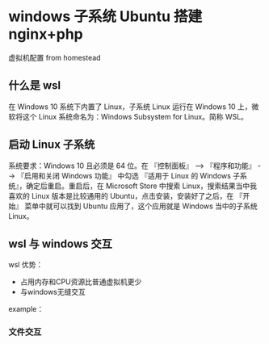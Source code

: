 # windows 子系统 Ubuntu 搭建 nginx+php

虚拟机配置 from homestead

## 什么是 wsl
在 Windows 10 系统下内置了 Linux，子系统 Linux 运行在 Windows 10 上，微软将这个 Linux 系统命名为：Windows Subsystem for Linux。简称 WSL。

## 启动 Linux 子系统
系统要求：Windows 10 且必须是 64 位。在 『控制面板』 --> 『程序和功能』 --> 『启用和关闭 Windows 功能』 中勾选 『适用于 Linux 的 Windows 子系统』，确定后重启。重启后，在 Microsoft Store 中搜索 Linux，搜索结果当中我喜欢的 Linux 版本是比较通用的 Ubuntu，点击安装，安装好了之后，在 『开始』 菜单中就可以找到 Ubuntu 应用了，这个应用就是 Windows 当中的子系统 Linux。

##  wsl 与 windows 交互
wsl 优势： 
- 占用内存和CPU资源比普通虚拟机更少
- 与windows无缝交互

example：
### 文件交互
- windows d 盘，在地址栏输入`wsl` 回车，弹出wsl窗口，`pwd` 看看: `/mnt/d`
- wsl 系统的 /mnt 目录里面有windows系统的所有盘分区
### 程序交互


> 在wsl 系统里面执行 `tasklist.exe`看看, linux 直接调用了windows的程序！

> 如果nginx 已经启动，打开windows `任务管理器`看看，nginx 进程在windows里面！

> wsl里面的任何网络服务，windows 通过localhost是可以直接访问的。

> cmd 窗口 敲 `wsl`进入linux 系统，wsl 里面敲`cmd.exe` 又可以回到 cmd

windows love linux !

## 安装nginx+php

`sudo dpkg-reconfigure dash`

然后弹出选择框,选择no,就可以把默认shell改成bash

`sudo sh ./install_php_nginx.sh $(whoami)` 执行安装脚本，会自动安装php5.6、php7.2、nginx1.15.6

php5.3 需要额外手动编译安装，没有旧项目依赖php5.3的可跳过:

[ubuntu18 编译安装php5.3] (https://github.com/xuzhenjun130/vagrant-wsl/blob/master/ubuntu18_install_php5.3.md)

[wsl 新增php5.3-fpm 服务] (https://github.com/xuzhenjun130/vagrant-wsl/blob/master/wsl-ubuntu_add_service.md)




## 快速启动 nginx+php
wsl 的服务不是开机启动的

复制 .bash_aliases 到 ~ 用户目录
`source .bash_aliases`
- `np` 启动php+nginx 服务

```bash
# start nginx + php server
function  np(){
    sudo service nginx start
    sudo service php5.3-fpm start
    sudo service php5.6-fpm start
    sudo service php7.2-fpm start
}
```

## 使用方法
- 配置config.php
``` php
//网站配置
return [
    [
        "map" => "test.com", //域名
        "to" => "/mnt/d/wamp/www/test", //网站目录
        "type" => "plus",  //nginx 配置，在scripts目录下对应的文件serve-plus.sh
        "php" => "5.6" //php版本
    ],
];
```
- `sudo php tool.php`

自动生成nginx配置文件，并重启nginx

- /etc/nginx/sites-available/test.com.conf
- /etc/nginx/ssl/test.com.cnf
- /etc/nginx/ssl/test.com.crt
- /etc/nginx/ssl/test.com.csr
- /etc/nginx/ssl/test.com.key

windows host文件 增加：`127.0.0.1  test.com`

可以访问：
- http://test.com/
- https://test.com/

常见的php框架的nginx 配置都在 `scripts` 目录里面了, 开发项目新增个网站so easy！



## 修复 WSL 下 PHP+FastCGI 卡死的问题

WSL 对 Unix Socket 的支持有 bug….

在 nginx.conf 的 http  节点添加：

`fastcgi_buffering off;`

重启nginx